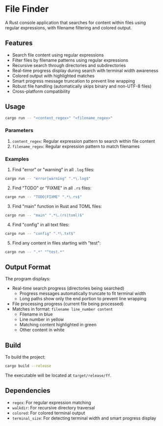 # File Finder

A Rust console application that searches for content within files using regular expressions, with filename filtering and colored output.

## Features

- Search file content using regular expressions
- Filter files by filename patterns using regular expressions
- Recursive search through directories and subdirectories
- Real-time progress display during search with terminal width awareness
- Colored output with highlighted matches
- Smart progress message truncation to prevent line wrapping
- Robust file handling (automatically skips binary and non-UTF-8 files)
- Cross-platform compatibility

## Usage

```bash
cargo run -- "<content_regex>" "<filename_regex>"
```

### Parameters

1. `content_regex`: Regular expression pattern to search within file content
2. `filename_regex`: Regular expression pattern to match filenames

### Examples

1. Find "error" or "warning" in all `.log` files:
```bash
cargo run -- "error|warning" ".*\.log$"
```

2. Find "TODO" or "FIXME" in all `.rs` files:
```bash
cargo run -- "TODO|FIXME" ".*\.rs$"
```

3. Find "main" function in Rust and TOML files:
```bash
cargo run -- "main" ".*\.(rs|toml)$"
```

4. Find "config" in all text files:
```bash
cargo run -- "config" ".*\.txt$"
```

5. Find any content in files starting with "test":
```bash
cargo run -- ".*" "^test.*"
```

## Output Format

The program displays:
- Real-time search progress (directories being searched)
  - Progress messages automatically truncate to fit terminal width
  - Long paths show only the end portion to prevent line wrapping
- File processing progress (current file being processed)
- Matches in format: `filename line_number content`
  - Filename in blue
  - Line number in yellow
  - Matching content highlighted in green
  - Other content in white

## Build

To build the project:
```bash
cargo build --release
```

The executable will be located at `target/release/ff`.

## Dependencies

- `regex`: For regular expression matching
- `walkdir`: For recursive directory traversal
- `colored`: For colored terminal output
- `terminal_size`: For detecting terminal width and smart progress display